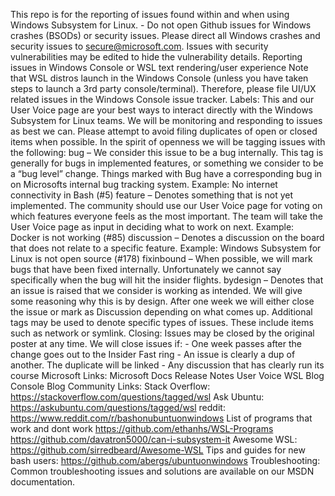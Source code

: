 This repo is for the reporting of issues found within and when using Windows Subsystem for Linux. - Do not open Github issues for Windows crashes (BSODs) or security issues. Please direct all Windows crashes and security issues to secure@microsoft.com. Issues with security vulnerabilities may be edited to hide the vulnerability details. Reporting issues in Windows Console or WSL text rendering/user experience Note that WSL distros launch in the Windows Console (unless you have taken steps to launch a 3rd party console/terminal). Therefore, please file UI/UX related issues in the Windows Console issue tracker. Labels: This and our User Voice page are your best ways to interact directly with the Windows Subsystem for Linux teams. We will be monitoring and responding to issues as best we can. Please attempt to avoid filing duplicates of open or closed items when possible. In the spirit of openness we will be tagging issues with the following: bug – We consider this issue to be a bug internally. This tag is generally for bugs in implemented features, or something we consider to be a “bug level” change. Things marked with Bug have a corresponding bug in on Microsofts internal bug tracking system. Example: No internet connectivity in Bash (#5) feature – Denotes something that is not yet implemented. The community should use our User Voice page for voting on which features everyone feels as the most important. The team will take the User Voice page as input in deciding what to work on next. Example: Docker is not working (#85) discussion – Denotes a discussion on the board that does not relate to a specific feature. Example: Windows Subsystem for Linux is not open source (#178) fixinbound – When possible, we will mark bugs that have been fixed internally. Unfortunately we cannot say specifically when the bug will hit the insider flights. bydesign – Denotes that an issue is raised that we consider is working as intended. We will give some reasoning why this is by design. After one week we will either close the issue or mark as Discussion depending on what comes up. Additional tags may be used to denote specific types of issues. These include items such as network or symlink. Closing: Issues may be closed by the original poster at any time. We will close issues if: - One week passes after the change goes out to the Insider Fast ring - An issue is clearly a dup of another. The duplicate will be linked - Any discussion that has clearly run its course Microsoft Links: Microsoft Docs Release Notes User Voice WSL Blog Console Blog Community Links: Stack Overflow: https://stackoverflow.com/questions/tagged/wsl Ask Ubuntu: https://askubuntu.com/questions/tagged/wsl reddit: https://www.reddit.com/r/bashonubuntuonwindows List of programs that work and dont work https://github.com/ethanhs/WSL-Programs https://github.com/davatron5000/can-i-subsystem-it Awesome WSL: https://github.com/sirredbeard/Awesome-WSL Tips and guides for new bash users: https://github.com/abergs/ubuntuonwindows Troubleshooting: Common troubleshooting issues and solutions are available on our MSDN documentation.